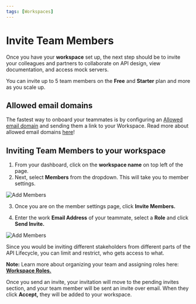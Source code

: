 ```yaml
---
tags: [Workspaces]
---
```


# **Invite Team Members**

Once you have your **workspace** set up, the next step should be to invite your colleagues and partners to collaborate on API design, view documentation, and access mock servers.

You can invite up to 5 team members on the **Free** and **Starter** plan and more as you scale up. 

## Allowed email domains

The fastest way to onboard your teammates is by configuring an [Allowed email domain](./allowed-email-domains.md) and sending them a link to your Workspace. Read more about allowed email domains [here](./allowed-email-domains.md)!

## Inviting Team Members to your workspace

1. From your dashboard, click on the **workspace name** on top left of the page. 
2. Next, select **Members** from the dropdown. This will take you to member settings. 

![Add Members](../assets/images/invite.png)

3. Once you are on the member settings page, click **Invite Members.** 

4.  Enter the work **Email Address** of your teammate, select a **Role** and click **Send Invite.** 

![Add Members](../assets/images/invite-add-member.png)

Since you would be inviting different stakeholders from different parts of the API Lifecycle, you can limit and restrict, who gets access to what. 

**Note:**  Learn more about organizing your team and assigning roles here: [**Workspace Roles.**](k.workspace-roles.md) 

Once you send an invite, your invitation will move to the pending invites section, and your team member will be sent an invite over email. When they click **Accept,** they will be added to your workspace. 
